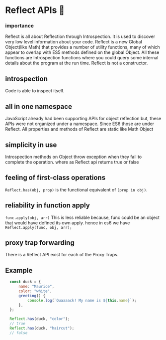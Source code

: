 # Reflect APIs 📕

### importance
  Reflect is all about Reflection through Introspection.
  It is used to discover very low level information about your code.
  Reflect is a new Global Object(like Math) that provides a number of utility functions,
  many of which appear to overlap with ES5 methods defined on the global Object.
  All these functions are Introspection functions where you could query some internal details about the program at the 
  run time. Reflect is not a constructor.

## introspection     
  Code is able to inspect itself.

## all in one namespace
  JavaScript already had been supporting APIs for object reflection but,
  these APIs were not organized under a namespace.
  Since ES6 those are under Reflect.
  All properties and methods of Reflect are static like Math Object

## simplicity in use
  Introspection methods on Object throw exception when they fail to complete the operation.
  where as Reflect api returns true or false

## feeling of first-class operations
  `Reflect.has(obj, prop)` is the functional equivalent of `(prop in obj)`.

## reliability in function apply
  `func.apply(obj, arr)` This is less reliable because,
  func could be an object that would have defined its own apply.
  hence in es6 we have `Reflect.apply(func, obj, arr);`

## proxy trap forwarding
  There is a Reflect API exist for each of the Proxy Traps.

## Example

```js
  const duck = {
      name: "Maurice",
      color: "white",
      greeting() {
          console.log(`Quaaaack! My name is ${this.name}`);
      },
  };
  
  Reflect.has(duck, "color");
  // true
  Reflect.has(duck, "haircut");
  // false
```

